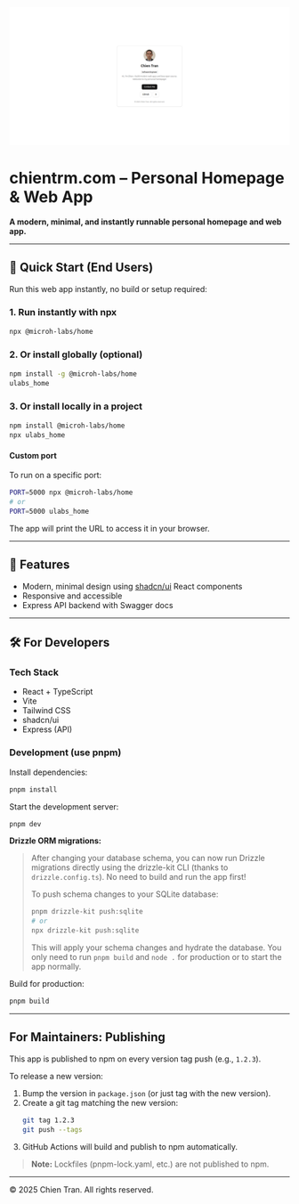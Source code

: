<p align="center">
   <img src="screenshots/image.png" alt="chientrm.com screenshot" width="700" />
</p>

# chientrm.com – Personal Homepage & Web App

**A modern, minimal, and instantly runnable personal homepage and web app.**

---

## 🚀 Quick Start (End Users)

Run this web app instantly, no build or setup required:

### 1. Run instantly with npx

```bash
npx @microh-labs/home
```

### 2. Or install globally (optional)

```bash
npm install -g @microh-labs/home
ulabs_home
```

### 3. Or install locally in a project

```bash
npm install @microh-labs/home
npx ulabs_home
```

#### Custom port

To run on a specific port:

```bash
PORT=5000 npx @microh-labs/home
# or
PORT=5000 ulabs_home
```

The app will print the URL to access it in your browser.

---

## 🌟 Features

- Modern, minimal design using [shadcn/ui](https://ui.shadcn.com/) React components
- Responsive and accessible
- Express API backend with Swagger docs

---

## 🛠️ For Developers

### Tech Stack

- React + TypeScript
- Vite
- Tailwind CSS
- shadcn/ui
- Express (API)

### Development (use pnpm)

Install dependencies:

```bash
pnpm install
```

Start the development server:

```bash
pnpm dev
```

**Drizzle ORM migrations:**

> After changing your database schema, you can now run Drizzle migrations directly using the drizzle-kit CLI (thanks to `drizzle.config.ts`). No need to build and run the app first!
>
> To push schema changes to your SQLite database:
>
> ```bash
> pnpm drizzle-kit push:sqlite
> # or
> npx drizzle-kit push:sqlite
> ```
>
> This will apply your schema changes and hydrate the database. You only need to run `pnpm build` and `node .` for production or to start the app normally.

Build for production:

```bash
pnpm build
```

---

## For Maintainers: Publishing

This app is published to npm on every version tag push (e.g., `1.2.3`).

To release a new version:

1. Bump the version in `package.json` (or just tag with the new version).
2. Create a git tag matching the new version:
   ```bash
   git tag 1.2.3
   git push --tags
   ```
3. GitHub Actions will build and publish to npm automatically.

> **Note:** Lockfiles (pnpm-lock.yaml, etc.) are not published to npm.

---

© 2025 Chien Tran. All rights reserved.
